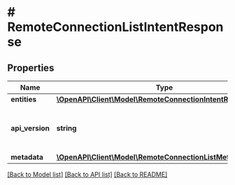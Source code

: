 # # RemoteConnectionListIntentResponse

## Properties

Name | Type | Description | Notes
------------ | ------------- | ------------- | -------------
**entities** | [**\OpenAPI\Client\Model\RemoteConnectionIntentResource[]**](RemoteConnectionIntentResource.md) |  | [optional]
**api_version** | **string** | API Version of the Nutanix v3 API framework. | [default to '3.1.0']
**metadata** | [**\OpenAPI\Client\Model\RemoteConnectionListMetadataOutput**](RemoteConnectionListMetadataOutput.md) |  |

[[Back to Model list]](../../README.md#models) [[Back to API list]](../../README.md#endpoints) [[Back to README]](../../README.md)
